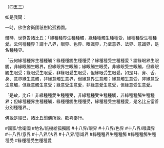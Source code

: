 （四五三）

如是我聞：

一時，佛住舍衛國祇樹給孤獨園。

爾時，世尊告諸比丘：「緣種種界生種種觸，緣種種觸生種種受，緣種種受生種種愛。云何種種界？謂十八界，眼界、色界、眼識界，乃至意界、法界、意識界，是名種種界。

「云何緣種種界生種種觸？緣種種觸生種種受？緣種種受生種種愛？謂緣眼界生眼觸，非緣眼觸生眼界，但緣眼界生眼觸；緣眼觸生眼受，非緣眼受生眼觸，但緣眼觸生眼受；緣眼受生眼愛，非緣眼愛生眼受，但緣眼受生眼愛。如是耳、鼻、舌、身、意界緣生意觸，非緣意觸生意界，但緣意界生意觸；緣意觸生意受，非緣意受生意觸，但緣意觸生意受；緣意受生意愛，非緣意愛生意受，但緣意受生意愛。

「是故，比丘！非緣種種愛生種種受，非緣種種受生種種觸，非緣種種觸生種種界；但緣種種界生種種觸，緣種種觸生種種受，緣種種受生種種愛，是名比丘當善分別種種界。」

佛說是經已，諸比丘聞佛所說，歡喜奉行。

#國家/舍衛國
#地名/祇樹給孤獨園
#十八界/眼界
#十八界/色界
#十八界/眼識界
#十八界/意界
#十八界/法界
#十八界/意識界
#緣種種界生種種觸
#緣種種觸生種種受
#緣種種受生種種愛
